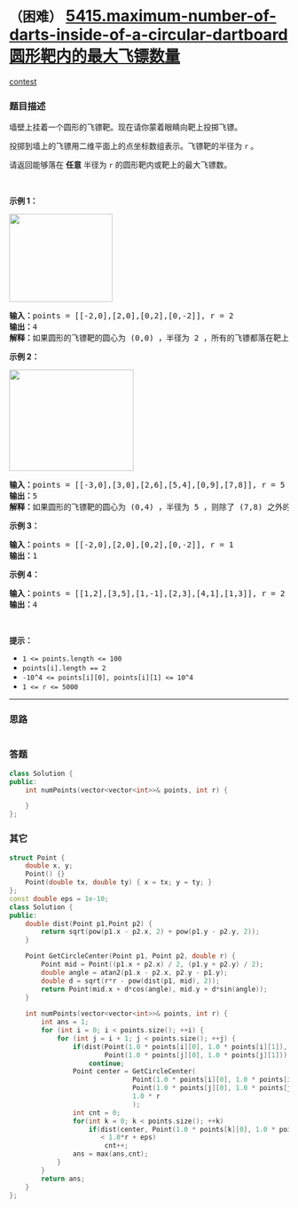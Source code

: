 # `（困难）` [5415.maximum-number-of-darts-inside-of-a-circular-dartboard 圆形靶内的最大飞镖数量](https://leetcode-cn.com/problems/maximum-number-of-darts-inside-of-a-circular-dartboard/)

[contest](https://leetcode-cn.com/contest/weekly-contest-189/problems/maximum-number-of-darts-inside-of-a-circular-dartboard/)

### 题目描述
<p>墙壁上挂着一个圆形的飞镖靶。现在请你蒙着眼睛向靶上投掷飞镖。</p>

<p>投掷到墙上的飞镖用二维平面上的点坐标数组表示。飞镖靶的半径为 <code>r</code> 。</p>

<p>请返回能够落在 <strong>任意</strong> 半径为 <code>r</code> 的圆形靶内或靶上的最大飞镖数。</p>

<p>&nbsp;</p>

<p><strong>示例 1：</strong></p>

<p><img style="height: 159px; width: 186px;" src="https://assets.leetcode-cn.com/aliyun-lc-upload/uploads/2020/05/16/sample_1_1806.png" alt=""></p>

<pre><strong>输入：</strong>points = [[-2,0],[2,0],[0,2],[0,-2]], r = 2
<strong>输出：</strong>4
<strong>解释：</strong>如果圆形的飞镖靶的圆心为 (0,0) ，半径为 2 ，所有的飞镖都落在靶上，此时落在靶上的飞镖数最大，值为 4 。
</pre>

<p><strong>示例 2：</strong></p>

<p><strong><img style="height: 183px; width: 224px;" src="https://assets.leetcode-cn.com/aliyun-lc-upload/uploads/2020/05/16/sample_2_1806.png" alt=""></strong></p>

<pre><strong>输入：</strong>points = [[-3,0],[3,0],[2,6],[5,4],[0,9],[7,8]], r = 5
<strong>输出：</strong>5
<strong>解释：</strong>如果圆形的飞镖靶的圆心为 (0,4) ，半径为 5 ，则除了 (7,8) 之外的飞镖都落在靶上，此时落在靶上的飞镖数最大，值为 5 。</pre>

<p><strong>示例 3：</strong></p>

<pre><strong>输入：</strong>points = [[-2,0],[2,0],[0,2],[0,-2]], r = 1
<strong>输出：</strong>1
</pre>

<p><strong>示例 4：</strong></p>

<pre><strong>输入：</strong>points = [[1,2],[3,5],[1,-1],[2,3],[4,1],[1,3]], r = 2
<strong>输出：</strong>4
</pre>

<p>&nbsp;</p>

<p><strong>提示：</strong></p>

<ul>
	<li><code>1 <= points.length <= 100</code></li>
	<li><code>points[i].length == 2</code></li>
	<li><code>-10^4 <= points[i][0], points[i][1] <= 10^4</code></li>
	<li><code>1 <= r <= 5000</code></li>
</ul>


---
### 思路
```
```



### 答题
``` C++
class Solution {
public:
    int numPoints(vector<vector<int>>& points, int r) {

    }
};
```


### 其它
``` C++
struct Point {
	double x, y;
	Point() {}
	Point(double tx, double ty) { x = tx; y = ty; }
};
const double eps = 1e-10;
class Solution {
public:
    double dist(Point p1,Point p2) {
	    return sqrt(pow(p1.x - p2.x, 2) + pow(p1.y - p2.y, 2));
    }

    Point GetCircleCenter(Point p1, Point p2, double r) {
	    Point mid = Point((p1.x + p2.x) / 2, (p1.y + p2.y) / 2);
	    double angle = atan2(p1.x - p2.x, p2.y - p1.y);
	    double d = sqrt(r*r - pow(dist(p1, mid), 2));
	    return Point(mid.x + d*cos(angle), mid.y + d*sin(angle));
    }
    
    int numPoints(vector<vector<int>>& points, int r) {
        int ans = 1;
        for (int i = 0; i < points.size(); ++i) {
            for (int j = i + 1; j < points.size(); ++j) {
                if(dist(Point(1.0 * points[i][0], 1.0 * points[i][1]), 
                        Point(1.0 * points[j][0], 1.0 * points[j][1])) > 2.0*r)
                    continue;
                Point center = GetCircleCenter(
                               Point(1.0 * points[i][0], 1.0 * points[i][1]), 
                               Point(1.0 * points[j][0], 1.0 * points[j][1]), 
                               1.0 * r
                               );
                int cnt = 0;
				for(int k = 0; k < points.size(); ++k)
                    if(dist(center, Point(1.0 * points[k][0], 1.0 * points[k][1])) 
                       < 1.0*r + eps) 
                        cnt++;
				ans = max(ans,cnt);
            } 
        }
        return ans;
    }
};


```


